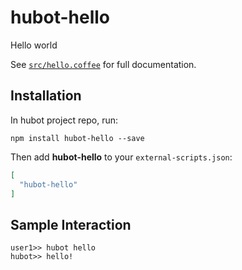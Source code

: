# hubot-hello

Hello world

See [`src/hello.coffee`](src/hello.coffee) for full documentation.

## Installation

In hubot project repo, run:

`npm install hubot-hello --save`

Then add **hubot-hello** to your `external-scripts.json`:

```json
[
  "hubot-hello"
]
```

## Sample Interaction

```
user1>> hubot hello
hubot>> hello!
```
